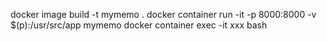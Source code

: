 docker image build -t mymemo .
docker container run -it -p 8000:8000 -v $(p):/usr/src/app mymemo
docker container exec -it xxx bash